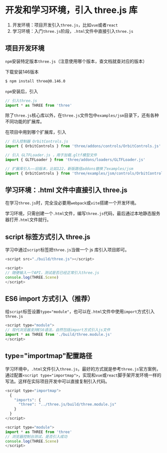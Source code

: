 # 开发和学习环境，引入 three.js 库

1. 开发环境：项目开发引入`three.js`，比如`vue`或者`react`
2. 学习环境：入门`three.js`阶段，`.html`文件中直接引入`three.js`

## 项目开发环境

`npm`安装特定版本`three.js`（注意使用哪个版本，查文档就查对应的版本）

下载安装146版本

```sh
$ npm install three@0.146.0
```

`npm`安装后，引入

```javascript
// 引入three.js
import * as THREE from 'three'
```

除了`three.js`核心库以外，在`three.js`文件包中`examples/jsm`目录下，还有各种不同功能的扩展库。

在项目中用到哪个扩展库，引入

```javascript
// 引入控制器 OrbitControls.js
import { OrbitControls } from 'three/addons/controls/OrbitControls.js'

// 引入 GLTFLoader.js ，用于加载.gltf模型文件
import { GLTFLoader } from 'three/addons/loaders/GLTFLoader.js'
```

```javascript
// 扩展库引入——旧版本，比如122，新版路径addons替换了examples/jsm
import { OrbitControls } from 'three/examples/jsm/controls/OrbitControls.js'
```

## 学习环境：.html 文件中直接引入 three.js

在学习`three.js`时，完全没必要用`webpack`或`vite`搭建一个开发环境。

学习环境，只需创建一个`.html`文件，编写`three.js`代码，最后通过本地静态服务器打开`.html`文件就行。

## script 标签方式引入 three.js

学习中通过`script`标签把`three.js`当做一个 js 库引入项目即可。

```javascript
<script src="./build/three.js"></script>

<script>
// 随便输入一个API，测试是否已经正常引入three.js
console.log(THREE.Scene)
</script>
```

## ES6 import 方式引入（推荐）

给`script`标签设置`type="module"`，也可以在`.html`文件中使用`import`方式引入`three.js`

```javascript
<script type="module">
// 现代浏览器支持ES6语法，自然包括import方式引入js文件
import * as THREE from './build/three.module.js'
</script>
```

## type="importmap"配置路径

学习环境中，`.html`文件引入`three.js`，最好的方式就是参考`three.js`官方案例，通过配置`<script type="importmap">`，实现和`vue`或`react`脚手架开发环境一样的写法。这样在实际项目开发中可以直接复制引入代码。

```javascript
<script type="importmap">
  {
    "imports": {
      "three": "../three.js/build/three.module.js"
    }
  }
</script>

<script type="module">
import * as THREE from 'three'
// 浏览器控制台测试，是否引入成功
console.log(THREE.Scene)
</script>

```